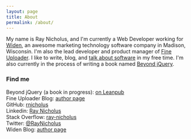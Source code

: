 ```yaml
---
layout: page
title: About
permalink: /about/
---
```


My name is Ray Nicholus, and I'm currently a Web Developer working for
[Widen](http://www.widen.com), an awesome marketing technology software company in
Madison, Wisconsin.  I'm also the lead developer and product manager of [Fine Uploader](http://fineuploader.com/).
I like to write, blog, and [talk about software](http://slides.com/raynicholus)
in my free time. I'm also currently in the process of writing a book named [Beyond jQuery](https://leanpub.com/beyondjquery).

### Find me
Beyond jQuery (a book in progress): [on Leanpub](https://leanpub.com/beyondjquery)  
Fine Uploader Blog: [author page](http://blog.fineuploader.com/author/rnicholus/)  
GitHub: [rnicholus](https://github.com/rnicholus)  
Linkedin: [Ray Nicholus](http://www.linkedin.com/pub/ray-nicholus/90/5b5/8b3/)  
Stack Overflow: [ray-nicholus](http://stackoverflow.com/users/486979/ray-nicholus)  
Twitter: [@RayNicholus](https://twitter.com/RayNicholus)  
Widen Blog: [author page](http://www.widen.com/blog/ray-nicholus)  
